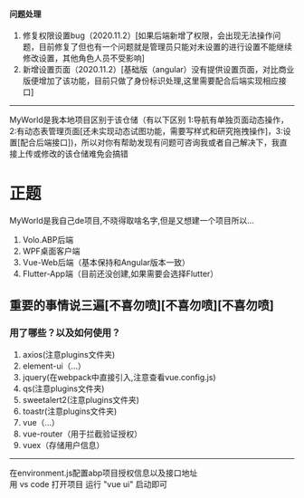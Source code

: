#### 问题处理
1. 修复权限设置bug（2020.11.2）[如果后端新增了权限，会出现无法操作问题，目前修复了但也有一个问题就是管理员只能对未设置的进行设置不能继续修改设置，其他角色人员不受影响]
2. 新增设置页面（2020.11.2）[基础版（angular）没有提供设置页面，对比商业版便增加了该功能，目前只做了身份标识处理,这里需要配合后端实现相应接口]
***
MyWorld是我本地项目区别于该仓储（有以下区别 1:导航有单独页面动态操作，2:有动态表管理页面[还未实现动态试图功能，需要写样式和研究拖拽操作]，3:设置[配合后端接口])，所以对你有帮助发现有问题可咨询我或者自己解决下，我直接上传或修改的该仓储难免会搞错

# 正题
MyWorld是我自己de项目,不晓得取啥名字,但是又想建一个项目所以...
1. Volo.ABP后端
2. WPF桌面客户端
3. Vue-Web后端（基本保持和Angular版本一致）
4. Flutter-App端（目前还没创建,如果需要会选择Flutter）

## 重要的事情说三遍[不喜勿喷][不喜勿喷][不喜勿喷]

### 用了哪些？以及如何使用？

1. axios(注意plugins文件夹)
2. element-ui（...）
3. jquery(在webpack中直接引入,注意查看vue.config.js)
4. qs(注意plugins文件夹)
5. sweetalert2(注意plugins文件夹)
6. toastr(注意plugins文件夹)
7. vue（...）
8. vue-router（用于拦截验证授权）
9. vuex（存储用户信息）

***
在environment.js配置abp项目授权信息以及接口地址  
用 vs code 打开项目 运行 "vue ui" 启动即可
